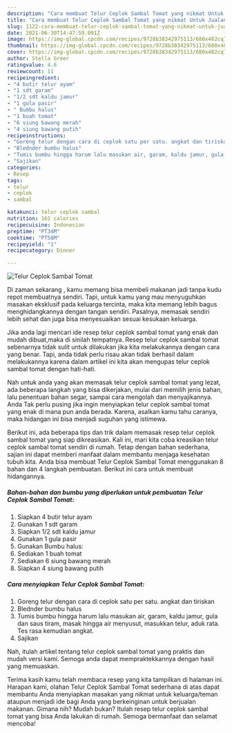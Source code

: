 ```yaml
---
description: "Cara membuat Telur Ceplok Sambal Tomat yang nikmat Untuk Jualan"
title: "Cara membuat Telur Ceplok Sambal Tomat yang nikmat Untuk Jualan"
slug: 1122-cara-membuat-telur-ceplok-sambal-tomat-yang-nikmat-untuk-jualan
date: 2021-06-30T14:47:59.091Z
image: https://img-global.cpcdn.com/recipes/9728b38342975113/680x482cq70/telur-ceplok-sambal-tomat-foto-resep-utama.jpg
thumbnail: https://img-global.cpcdn.com/recipes/9728b38342975113/680x482cq70/telur-ceplok-sambal-tomat-foto-resep-utama.jpg
cover: https://img-global.cpcdn.com/recipes/9728b38342975113/680x482cq70/telur-ceplok-sambal-tomat-foto-resep-utama.jpg
author: Stella Greer
ratingvalue: 4.6
reviewcount: 11
recipeingredient:
- "4 butir telur ayam"
- "1 sdt garam"
- "1/2 sdt kaldu jamur"
- "1 gula pasir"
- " Bumbu halus"
- "1 buah tomat"
- "6 siung bawang merah"
- "4 siung bawang putih"
recipeinstructions:
- "Goreng telur dengan cara di ceplok satu per satu. angkat dan tiriskan"
- "Blednder bumbu halus"
- "Tumis bumbu hingga harum lalu masukan air, garam, kaldu jamur, gula dan saus tiram, masak hingga air menyusut, masukkan telur, aduk rata. Tes rasa kemudian angkat."
- "Sajikan"
categories:
- Resep
tags:
- telur
- ceplok
- sambal

katakunci: telur ceplok sambal 
nutrition: 161 calories
recipecuisine: Indonesian
preptime: "PT34M"
cooktime: "PT58M"
recipeyield: "1"
recipecategory: Dinner

---
```



![Telur Ceplok Sambal Tomat](https://img-global.cpcdn.com/recipes/9728b38342975113/680x482cq70/telur-ceplok-sambal-tomat-foto-resep-utama.jpg)

Di zaman  sekarang , kamu memang bisa membeli makanan jadi tanpa kudu repot membuatnya sendiri. Tapi, untuk kamu yang mau menyuguhkan masakan eksklusif pada keluarga tercinta, maka kita memang lebih bagus menghidangkannya dengan tangan sendiri. Pasalnya, memasak sendiri lebih sehat dan juga bisa menyesuaikan sesuai kesukaan keluarga.

Jika anda lagi mencari ide resep telur ceplok sambal tomat yang enak dan mudah dibuat,maka di sinilah tempatnya. Resep telur ceplok sambal tomat  sebenarnya tidak sulit untuk dilakukan jika kita melakukannya dengan cara yang benar. Tapi, anda tidak perlu risau akan tidak berhasil dalam melakukannya 
karena dalam artikel ini kita akan mengupas telur ceplok sambal tomat dengan hati-hati.  



Nah untuk anda yang akan memasak telur ceplok sambal tomat yang lezat, ada beberapa langkah yang bisa dikerjakan, mulai dari memilih jenis bahan, lalu penentuan bahan segar, sampai cara mengolah dan menyajikannya. Anda Tak perlu pusing jika ingin menyiapkan telur ceplok sambal tomat yang enak di mana pun anda berada. Karena, asalkan kamu  tahu caranya, maka hidangan ini bisa menjadi suguhan yang istimewa.

Berikut ini, ada beberapa tips dan trik dalam memasak resep telur ceplok sambal tomat yang siap dikreasikan. Kali ini, mari kita coba kreasikan telur ceplok sambal tomat sendiri di rumah. Tetap dengan bahan sederhana, sajian ini dapat memberi manfaat dalam membantu menjaga kesehatan tubuh kita. Anda bisa membuat Telur Ceplok Sambal Tomat menggunakan 8 bahan dan 4 langkah pembuatan. Berikut ini cara untuk membuat hidangannya.

<!--inarticleads1-->

##### Bahan-bahan dan bumbu yang diperlukan untuk pembuatan Telur Ceplok Sambal Tomat:

1. Siapkan 4 butir telur ayam
1. Gunakan 1 sdt garam
1. Siapkan 1/2 sdt kaldu jamur
1. Gunakan 1 gula pasir
1. Gunakan  Bumbu halus:
1. Sediakan 1 buah tomat
1. Sediakan 6 siung bawang merah
1. Siapkan 4 siung bawang putih




<!--inarticleads2-->

##### Cara menyiapkan Telur Ceplok Sambal Tomat:

1. Goreng telur dengan cara di ceplok satu per satu. angkat dan tiriskan
1. Blednder bumbu halus
1. Tumis bumbu hingga harum lalu masukan air, garam, kaldu jamur, gula dan saus tiram, masak hingga air menyusut, masukkan telur, aduk rata. Tes rasa kemudian angkat.
1. Sajikan




Nah, itulah artikel tentang  telur ceplok sambal tomat  yang praktis dan mudah versi kami. Semoga anda dapat mempraktekkannya dengan hasil yang memuaskan. 

Terima kasih kamu telah membaca resep yang kita tampilkan di halaman ini. Harapan kami, olahan  Telur Ceplok Sambal Tomat sederhana di atas dapat membantu Anda menyiapkan masakan yang nikmat untuk keluarga/teman ataupun menjadi ide bagi Anda yang berkeinginan untuk berjualan makanan. Gimana nih? Mudah bukan? Itulah resep telur ceplok sambal tomat yang bisa Anda lakukan di rumah. Semoga bermanfaat dan selamat mencoba!

